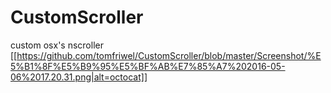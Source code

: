 # CustomScroller
custom osx's nscroller
[[https://github.com/tomfriwel/CustomScroller/blob/master/Screenshot/%E5%B1%8F%E5%B9%95%E5%BF%AB%E7%85%A7%202016-05-06%2017.20.31.png|alt=octocat]]
